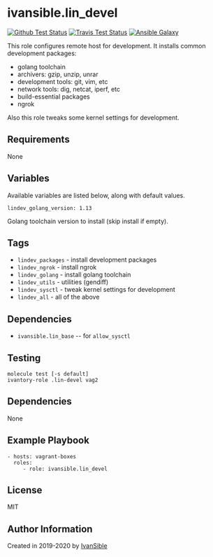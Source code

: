 # ivansible.lin_devel

[![Github Test Status](https://github.com/ivansible/lin-devel/workflows/Molecule%20test/badge.svg?branch=master)](https://github.com/ivansible/lin-devel/actions)
[![Travis Test Status](https://travis-ci.org/ivansible/lin-devel.svg?branch=master)](https://travis-ci.org/ivansible/lin-devel)
[![Ansible Galaxy](https://img.shields.io/badge/galaxy-ivansible.lin__devel-68a.svg?style=flat)](https://galaxy.ansible.com/ivansible/lin_devel/)

This role configures remote host for development.
It installs common development packages:

  - golang toolchain
  - archivers: gzip, unzip, unrar
  - development tools: git, vim, etc
  - network tools: dig, netcat, iperf, etc
  - build-essential packages
  - ngrok

Also this role tweaks some kernel settings for development.


## Requirements

None


## Variables

Available variables are listed below, along with default values.

    lindev_golang_version: 1.13

Golang toolchain version to install (skip install if empty).


## Tags

- `lindev_packages` - install development packages
- `lindev_ngrok` - install ngrok
- `lindev_golang` - install golang toolchain
- `lindev_utils` - utilities (gendiff)
- `lindev_sysctl` - tweak kernel settings for development
- `lindev_all` - all of the above


## Dependencies

- `ivansible.lin_base` -- for `allow_sysctl`


## Testing

    molecule test [-s default]
    ivantory-role .lin-devel vag2


## Dependencies

None


## Example Playbook

    - hosts: vagrant-boxes
      roles:
         - role: ivansible.lin_devel


## License

MIT


## Author Information

Created in 2019-2020 by [IvanSible](https://github.com/ivansible)
